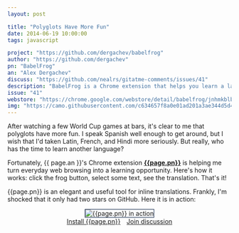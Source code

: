 ```yaml
---
layout: post

title: "Polyglots Have More Fun"
date: 2014-06-19 10:00:00
tags: javascript

project: "https://github.com/dergachev/babelfrog"
author: "https://github.com/dergachev"
pn: "BabelFrog"
an: "Alex Dergachev"
discuss: "https://github.com/nealrs/gitatme-comments/issues/41"
description: "BabelFrog is a Chrome extension that helps you learn a language as you browse the web. It uses Google Translate to translate the selected text."
issue: "41"
webstore: "https://chrome.google.com/webstore/detail/babelfrog/jnhmkblbgggfgeebimebebnkhgnagnpj"
img: "https://camo.githubusercontent.com/c634657f8a0e01ad201a3ae344d5d45faab5638f/687474703a2f2f626162656c66726f672e636f6d2f696d672f626162656c66726f672d64656d6f2d342e676966"
---
```

 
After watching a few World Cup games at bars, it's clear to me that polyglots have more fun. I speak Spanish well enough to get around, but I wish that I'd taken Latin, French, and Hindi more seriously. But really, who has the time to learn another language?

Fortunately, {{ page.an }}'s Chrome extension <strong><a href="{{ page.project }}" target="_blank" title="{{ page.pn }} on GitHub">{{page.pn}}</a></strong> is helping me turn everyday web browsing into a learning opportunity. Here's how it works: click the frog button, select some text, see the translation. That's it!

{{page.pn}} is an elegant and useful tool for inline translations. Frankly, I'm shocked that it only had two stars on GitHub. Here it is in action:

<center><img src="{{page.img}}" alt="{{page.pn}} in action" title="{{page.pn}} in action" style="border:1px solid #021a40;"></center>

<center><a href="{{page.webstore}}" class="btn btn-primary " title="Get {{page.pn}} at the Chrome Web Store" target="_blank" style="margin-right:10px;">Install {{page.pn}}</a> <a href="{{ page.url }}#comments" class="btn btn-inverse" title="Discuss this issue of Git @ Me online">Join discussion</a></center>